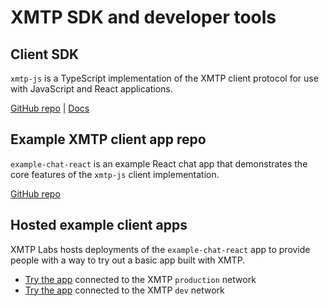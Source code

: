 # XMTP SDK and developer tools

## Client SDK

`xmtp-js` is a TypeScript implementation of the XMTP client protocol for use with JavaScript and React applications.

[GitHub repo](https://github.com/xmtp/xmtp-js) | [Docs](docs/client-sdk/javascript/tutorials/quickstart)

## Example XMTP client app repo

`example-chat-react` is an example React chat app that demonstrates the core features of the `xmtp-js` client implementation.

[GitHub repo](https://github.com/xmtp/example-chat-react)

## Hosted example client apps

XMTP Labs hosts deployments of the `example-chat-react` app to provide people with a way to try out a basic app built with XMTP.

- [Try the app](https://xmtp.chat) connected to the XMTP `production` network
- [Try the app](https://xmtp.vercel.app/) connected to the XMTP `dev` network
